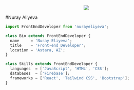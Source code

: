 <p align="center">
  <img src="https://media.tenor.com/GfSX-u7VGM4AAAAC/coding.gif" />
</p>

#Nuray Aliyeva

```js
import FrontEndDeveloper from 'nurayeliyeva';

class Bio extends FrontEndDeveloper {
  name     = 'Nuray Eliyeva';
  title    = 'Front-end Developer';
  location = 'Astara, AZ';
}

class Skills extends FrontEndDeveloper {
  languages  = ['JavaScript', 'HTML', 'CSS'];
  databases  = ['Firebase'];
  frameworks = ['React', 'Tailwind CSS', 'Bootstrap'];
}
